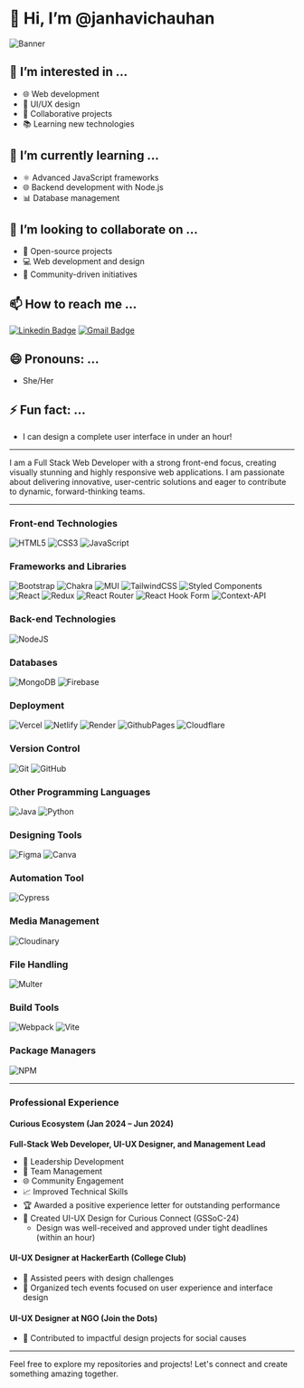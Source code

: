 # 👋 Hi, I’m @janhavichauhan

![Banner](https://www.shutterstock.com/image-vector/leadership-banner-web-icon-business-260nw-1126527452.jpg)





## 👀 I’m interested in ...
- 🌐 Web development
- 🎨 UI/UX design
- 🤝 Collaborative projects
- 📚 Learning new technologies

## 🌱 I’m currently learning ...
- ⚛️ Advanced JavaScript frameworks
- 🌐 Backend development with Node.js
- 📊 Database management

## 💞️ I’m looking to collaborate on ...
- 🌱 Open-source projects
- 💻 Web development and design
- 🌟 Community-driven initiatives

## 📫 How to reach me ...

[![Linkedin Badge](https://img.shields.io/badge/-janhavichauhan-blue?style=flat-square&logo=Linkedin&logoColor=white&link=https://www.linkedin.com/in/varadbhogayata/)](https://www.linkedin.com/in/janhavi-chauhan-972305291/)
[![Gmail Badge](https://img.shields.io/badge/-chauhanjanhavi45@gmail.com-c14438?style=flat-square&logo=Gmail&logoColor=white&link=mailto:vbhogayata@gmail.com)](mailto:chauhanjanhavi45@gmail.com) 

## 😄 Pronouns: ...
- She/Her

## ⚡ Fun fact: ...
- I can design a complete user interface in under an hour!

---

I am a Full Stack Web Developer with a strong front-end focus, creating visually stunning and highly responsive web applications. I am passionate about delivering innovative, user-centric solutions and eager to contribute to dynamic, forward-thinking teams.

---

### Front-end Technologies
![HTML5](https://img.shields.io/badge/html5-%23E34F26.svg?style=for-the-badge&logo=html5&logoColor=white)
![CSS3](https://img.shields.io/badge/css3-%231572B6.svg?style=for-the-badge&logo=css3&logoColor=white)
![JavaScript](https://img.shields.io/badge/javascript-%23323330.svg?style=for-the-badge&logo=javascript&logoColor=%23F7DF1E)

### Frameworks and Libraries
![Bootstrap](https://img.shields.io/badge/bootstrap-%238511FA.svg?style=for-the-badge&logo=bootstrap&logoColor=white)
![Chakra](https://img.shields.io/badge/chakra-%234ED1C5.svg?style=for-the-badge&logo=chakraui&logoColor=white)
![MUI](https://img.shields.io/badge/MUI-%230081CB.svg?style=for-the-badge&logo=mui&logoColor=white)
![TailwindCSS](https://img.shields.io/badge/tailwindcss-%2338B2AC.svg?style=for-the-badge&logo=tailwind-css&logoColor=white)
![Styled Components](https://img.shields.io/badge/styled--components-DB7093?style=for-the-badge&logo=styled-components&logoColor=white)
![React](https://img.shields.io/badge/react-%2320232a.svg?style=for-the-badge&logo=react&logoColor=%2361DAFB)
![Redux](https://img.shields.io/badge/redux-%23593d88.svg?style=for-the-badge&logo=redux&logoColor=white)
![React Router](https://img.shields.io/badge/React_Router-CA4245?style=for-the-badge&logo=react-router&logoColor=white)
![React Hook Form](https://img.shields.io/badge/React%20Hook%20Form-%23EC5990.svg?style=for-the-badge&logo=reacthookform&logoColor=white)
![Context-API](https://img.shields.io/badge/Context--Api-000000?style=for-the-badge&logo=react)

### Back-end Technologies
![NodeJS](https://img.shields.io/badge/node.js-6DA55F?style=for-the-badge&logo=node.js&logoColor=white)

### Databases
![MongoDB](https://img.shields.io/badge/MongoDB-%234ea94b.svg?style=for-the-badge&logo=mongodb&logoColor=white)
![Firebase](https://img.shields.io/badge/firebase-%23039BE5.svg?style=for-the-badge&logo=firebase)

### Deployment
![Vercel](https://img.shields.io/badge/vercel-%23000000.svg?style=for-the-badge&logo=vercel&logoColor=white)
![Netlify](https://img.shields.io/badge/netlify-%23000000.svg?style=for-the-badge&logo=netlify&logoColor=#00C7B7)
![Render](https://img.shields.io/badge/Render-%46E3B7.svg?style=for-the-badge&logo=render&logoColor=white)
![GithubPages](https://img.shields.io/badge/github%20pages-121013?style=for-the-badge&logo=github&logoColor=white)
![Cloudflare](https://img.shields.io/badge/Cloudflare-F38020?style=for-the-badge&logo=Cloudflare&logoColor=white)

### Version Control
![Git](https://img.shields.io/badge/git-%23F05033.svg?style=for-the-badge&logo=git&logoColor=white)
![GitHub](https://img.shields.io/badge/github-%23121011.svg?style=for-the-badge&logo=github&logoColor=white)

### Other Programming Languages
![Java](https://img.shields.io/badge/java-%23ED8B00.svg?style=for-the-badge&logo=openjdk&logoColor=white)
![Python](https://img.shields.io/badge/python-3670A0?style=for-the-badge&logo=python&logoColor=ffdd54)

### Designing Tools
![Figma](https://img.shields.io/badge/figma-%23F24E1E.svg?style=for-the-badge&logo=figma&logoColor=white)
![Canva](https://img.shields.io/badge/Canva-%2300C4CC.svg?style=for-the-badge&logo=Canva&logoColor=white)

### Automation Tool 
![Cypress](https://img.shields.io/badge/-Cypress-%23E0E4E5?style=for-the-badge&logo=cypress&logoColor=058a5e)

### Media Management
![Cloudinary](https://img.shields.io/badge/Cloudinary-3448C5?style=for-the-badge&logo=cloudinary&logoColor=white)

### File Handling
![Multer](https://img.shields.io/badge/Multer-FFA500?style=for-the-badge&logo=multer&logoColor=white)

### Build Tools
![Webpack](https://img.shields.io/badge/webpack-%238DD6F9.svg?style=for-the-badge&logo=webpack&logoColor=black)
![Vite](https://img.shields.io/badge/vite-%23646CFF.svg?style=for-the-badge&logo=vite&logoColor=white)

### Package Managers
![NPM](https://img.shields.io/badge/NPM-%23CB3837.svg?style=for-the-badge&logo=npm&logoColor=white)

---

### Professional Experience

#### Curious Ecosystem (Jan 2024 – Jun 2024)
**Full-Stack Web Developer, UI-UX Designer, and Management Lead**

- 🌟 Leadership Development
- 👥 Team Management
- 🌐 Community Engagement
- 📈 Improved Technical Skills
- 🏆 Awarded a positive experience letter for outstanding performance
- 🎨 Created UI-UX Design for Curious Connect (GSSoC-24)
  - Design was well-received and approved under tight deadlines (within an hour)

#### UI-UX Designer at HackerEarth (College Club)
- 🌟 Assisted peers with design challenges
- 🎉 Organized tech events focused on user experience and interface design

#### UI-UX Designer at NGO (Join the Dots)
- 🤝 Contributed to impactful design projects for social causes

---

Feel free to explore my repositories and projects! Let's connect and create something amazing together.
